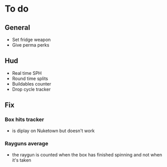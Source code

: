 # **To do**

## **General**

- Set fridge weapon
- Give perma perks

## **Hud**

- Real time SPH
- Round time splits
- Buildables counter
- Drop cycle tracker

## **Fix**

### Box hits tracker

- is diplay on Nuketown but doesn't work

### Rayguns average

- the raygun is counted when the box has finished spinning and not when it's taken